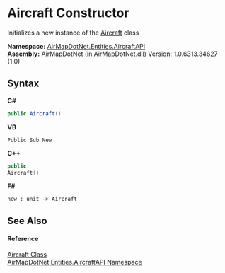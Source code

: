 # Aircraft Constructor 
 

Initializes a new instance of the <a href="T_AirMapDotNet_Entities_AircraftAPI_Aircraft">Aircraft</a> class

**Namespace:**&nbsp;<a href="N_AirMapDotNet_Entities_AircraftAPI">AirMapDotNet.Entities.AircraftAPI</a><br />**Assembly:**&nbsp;AirMapDotNet (in AirMapDotNet.dll) Version: 1.0.6313.34627 (1.0)

## Syntax

**C#**<br />
``` C#
public Aircraft()
```

**VB**<br />
``` VB
Public Sub New
```

**C++**<br />
``` C++
public:
Aircraft()
```

**F#**<br />
``` F#
new : unit -> Aircraft
```


## See Also


#### Reference
<a href="T_AirMapDotNet_Entities_AircraftAPI_Aircraft">Aircraft Class</a><br /><a href="N_AirMapDotNet_Entities_AircraftAPI">AirMapDotNet.Entities.AircraftAPI Namespace</a><br />